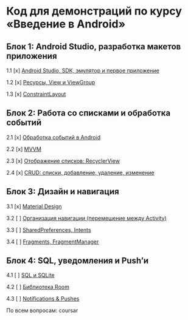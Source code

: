 # Код для демонстраций по курсу «Введение в Android»

## Блок 1: Android Studio, разработка макетов приложения

1.1 [x] [Android Studio, SDK, эмулятор и первое приложение](01_firstapp)

1.2 [x] [Ресурсы, View и ViewGroup](02_resources)

1.3 [x] [ConstraintLayout](03_contstraint_layout)

## Блок 2: Работа со списками и обработка событий

2.1 [x] [Обработка событий в Android](04_events)

2.2 [x] [MVVM](05_mvvm)

2.3 [x] [Отображение списков: RecyclerView](06_lists)

2.4 [x] [CRUD: списки, добавление, удаление, изменение](07_crud)

## Блок 3: Дизайн и навигация

3.1 [x] [Material Design](08_material)

3.2 [ ] [Организация навигации (перемещение между Activity)](09_navigation)

3.3 [ ] [SharedPreferences, Intents](10_intents)

3.4 [ ] [Fragments, FragmentManager](11_fragments)

## Блок 4: SQL, уведомления и Push’и

4.1 [ ] [SQL и SQLite](12_sql)

4.2 [ ] [Библиотека Room](13_room)

4.3 [ ] [Notifications & Pushes](14_pushes)

По всем вопросам: coursar
